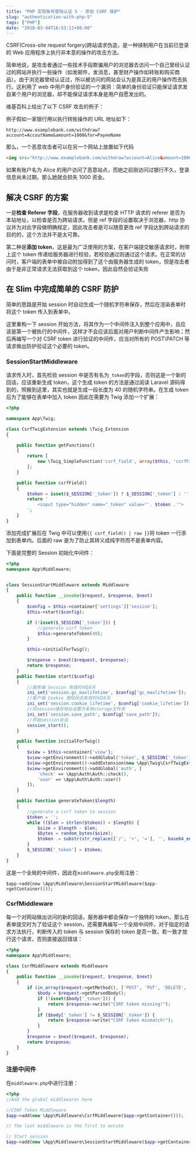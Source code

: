 ```yaml
---
title: "PHP 实现账号登陆认证 5 - 添加 CSRF 保护"
slug: "authentication-with-php-5"
tags: ["PHP"]
date: "2018-03-04T16:53:12+08:00"
---
```


CSRF(Cross-site request forgery)跨站请求伪造，是一种挟制用户在当前已登录的 Web 应用程序上执行非本意的操作的攻击方法。

简单地说，是攻击者通过一些技术手段欺骗用户的浏览器去访问一个自己曾经认证过的网站并执行一些操作（如发邮件，发消息，甚至财产操作如转账和购买商品）。由于浏览器曾经认证过，所以被访问的网站会认为是真正的用户操作而去执行。这利用了 web 中用户身份验证的一个漏洞：简单的身份验证只能保证请求发自某个用户的浏览器，却不能保证请求本身是用户自愿发出的。

维基百科上给出了以下 CSRF 攻击的例子：

例子假如一家银行用以执行转账操作的 URL 地址如下：

```
http://www.examplebank.com/withdraw?account=AccoutName&amount=1000&for=PayeeName
```

那么，一个恶意攻击者可以在另一个网站上放置如下代码

```html
<img src="http://www.examplebank.com/withdraw?account=Alice&amount=1000&for=Badman" />
```

如果有账户名为 Alice 的用户访问了恶意站点，而她之前刚访问过银行不久，登录信息尚未过期，那么她就会损失 1000 资金。

## 解决 CSRF 的方案

一是**检查 Referer 字段**，在服务器收到请求是检查 HTTP 请求的 referer 是否为本站地址，以检查是否为跨站请求。但是 ref 字段的设置取决于浏览器，http 协议并为对此字段做明确规定，因此攻击者是可以随意更改 ref 字段达到跨站请求的目的的，这个方法并不是太可靠。

第二种是**添加 token**，这是最为广泛使用的方案，在客户端提交敏感请求时，附带上这个 token 传递给服务器进行校验，若校验通过则通过这个请求。在正常的访问时，客户端的表单中被自动附加得到了这个由服务器生成的 token，但是攻击者由于是非正常请求无法获取到这个 token，因此自然会验证失败

## 在 Slim 中完成简单的 CSRF 防护

简单的思路是开始 session 时自动生成一个随机字符串保存，然后在渲染表单时将这个 token 传入到表单中。

这里重构一下 session 开始方法，将其作为一个中间件注入到整个应用中，且应该是第一个被执行的中间件，这样才不会应该后面对用户判断中间件产生影响；然后再编写一个对 CSRF token 进行验证的中间件，应当对所有的 POST\PATCH 等请求做出防护验证这个必要的 token。

### SessionStartMiddleware

请求传入时，首先检验 session 中是否有名为`_token`的字段，否则这是一个新的回话，应该重新生成 token，这个生成 token 的方法是通过阅读 Laravel 源码得到的，照搬到这里，其实也就是生成一段长度为 40 的随机字符串。在生成 token 后为了能够在表单中加入 token 因此在需要为 Twig 添加一个扩展：

```php
<?php

namespace App\Twig;

class CsrfTwigExtension extends \Twig_Extension
{

    public function getFunctions()
    {
        return [
            new \Twig_SimpleFunction('csrf_field', array($this, 'csrfField')),
        ];
    }

    public function csrfField()
    {
        $token = isset($_SESSION['_token']) ? $_SESSION['_token'] : '';
        return '
            <input type="hidden" name="_token" value="'. $token .'">
        ';
    }
}
```

添加完成扩展后在 Twig 中可以使用`{{ csrf_field() | raw }}`将 token 一行添加到表单内。后面的 raw 是为了防止其转义成纯字符而不是表单内容。

下面是完整的 Session 初始化中间件：

```php
<?php
namespace App\Middleware;


class SessionStartMiddleware extends Middleware
{
    public function __invoke($request, $response, $next)
    {
        $config = $this->container['settings']['session'];
        $this->start($config);

        if (!isset($_SESSION['_token'])) {
            //generate csrf token
            $this->generateToken(40);
        }

        $this->initialForTwig();

        $response = $next($request, $response);
        return $response;
    }
    public function start($config)
    {
        //服务端 Session 有效时间10天
        ini_set('session.gc_maxlifetime', $config['gc_maxlifetime']);
        //客户端 Cookie 登陆状态有效时间10天
        ini_set('session.cookie_lifetime', $config['cookie_lifetime']);
        //将session储存地址设置为本地storage文件夹
        ini_set('session.save_path', $config['save_path']);
        //开始session会话
        session_start();
    }

    public function initialForTwig()
    {
        $view = $this->container['view'];
        $view->getEnvironment()->addGlobal('token', $_SESSION['_token']);
        $view->getEnvironment()->addExtension(new \App\Twig\CsrfTwigExtension);
        $view->getEnvironment()->addGlobal('auth', [
            'check' => \App\Auth\Auth::check(),
            'user' => \App\Auth\Auth::user()
        ]);
    }

    public function generateToken($length)
    {
        //generate a csrf token to session
        $token = '';
        while (($len = strlen($token)) < $length) {
            $size = $length - $len;
            $bytes = random_bytes($size);
            $token .= substr(str_replace(['/', '+', '='], '', base64_encode($bytes)), 0, $size);
        }
        $_SESSION['_token'] = $token;
    }
}
```

这是一个全局的中间件，因此在`middleware.php`全局注册：

```
$app->add(new \App\Middleware\SessionStartMiddleware($app->getContainer()));
```

### CsrfMiddleware

每一个对网站做出访问的新的回话，服务器中都会保存一个独特的 token，那么在表单提交时为了验证这个 session，还需要再编写一个全局中间件，对于指定的请求方法执行，判断传入的 token 与 session 保存的 token 是否一致，若一致才放行这个请求，否则直接返回错误：

```php
<?php
namespace App\Middleware;

class CsrfMiddleware extends Middleware
{
    public function __invoke($request, $response, $next)
    {
        if (in_array($request->getMethod(), ['POST', 'PUT', 'DELETE', 'PATCH'])) {
            $body = $request->getParsedBody();
            if (!isset($body['_token'])) {
                return $response->write("CSRF token missing!");
            }
            if ($body['_token'] != $_SESSION['_token']) {
                return $response->write("CSRF token mismatch!");
            }
        }
        $response = $next($request, $response);
        return $response;
    }
}
```

### 注册中间件

在`middleware.php`中进行注册：

```php
<?php
//Add the global middlewares here

//CSRF Token Middleware
$app->add(new \App\Middleware\CsrfMiddleware($app->getContainer()));

// The last middleware is the first to excute

// Start session
$app->add(new \App\Middleware\SessionStartMiddleware($app->getContainer()));
```
